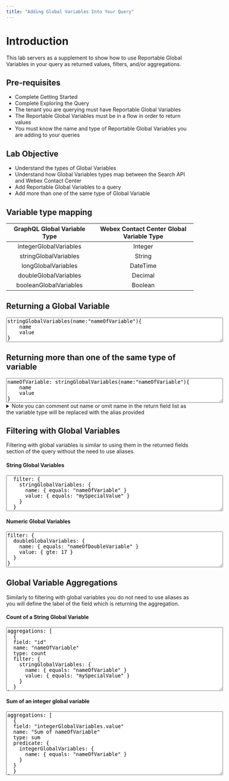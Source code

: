 ```yaml
---
title: "Adding Global Variables Into Your Query"
---
```




# Introduction
This lab servers as a supplement to show how to use Reportable Global Variables in your query as returned values, filters, and/or aggregations.


## Pre-requisites
- Complete Getting Started
- Complete Exploring the Query
- The tenant you are querying must have Reportable Global Variables 
- The Reportable Global Variables must be in a flow in order to return values
- You must know the name and type of Reportable Global Variables you are adding to your queries

## Lab Objective
- Understand the types of Global Variables
- Understand how Global Variables types map between the Search API and Webex Contact Center 
- Add Reportable Global Variables to a query
- Add more than one of the same type of Global Variable

## Variable type mapping

| GraphQL Global Variable Type | Webex Contact Center Global Variable Type | 
|:-:|:-:|
| integerGlobalVariables | Integer |
| stringGlobalVariables | String |
| longGlobalVariables | DateTime |
| doubleGlobalVariables | Decimal |
| booleanGlobalVariables | Boolean |

## Returning a Global Variable
   <textarea spellcheck="false" cols="70" rows="4">stringGlobalVariables(name:"nameOfVariable"){
    name
    value
}</textarea>

## Returning more than one of the same type of variable
  
<textarea spellcheck="false" cols="70" rows="4">nameOfVariable: stringGlobalVariables(name:"nameOfVariable"){
    name
    value
}</textarea>
  <details><summary>Note you can comment out name or omit name in the return field list as the variable type will be replaced with the alias provided</summary><textarea spellcheck="false" cols="70" rows="4">nameOfVariable: stringGlobalVariables(name:"nameOfVariable"){
    # name
    value
}</textarea></details>

## Filtering with Global Variables
Filtering with global variables is similar to using them in the returned fields section of the query without the need to use aliases.

#### String Global Variables
<textarea spellcheck="false" cols="70" rows="6">
  filter: {
    stringGlobalVariables: {
      name: { equals: "nameOfVariable" }
      value: { equals: "mySpecialValue" }
    }
  }</textarea>

#### Numeric Global Variables 
<textarea spellcheck="false" cols="70" rows="6">
filter: {
  doubleGlobalVariables: {
    name: { equals: "nameOfDoubleVariable" }
    value: { gte: 17 }
  }
}</textarea>


## Global Variable Aggregations
Similarly to filtering with global variables you do not need to use aliases as you will define the label of the field which is returning the aggregation.  

#### Count of a String Global Variable
<textarea spellcheck="false" cols="70" rows="11">
aggregations: [
  {
  field: "id"
  name: "nameOfVariable" 
  type: count
  filter: {
    stringGlobalVariables: {
      name: { equals: "nameOfVariable" }
      value: { equals: "mySpecialValue" }
    }
  }
} 
]</textarea>


#### Sum of an integer global variable
<textarea spellcheck="false" cols="70" rows="11">
aggregations: [
  {
  field: "integerGlobalVariables.value"
  name: "Sum of nameOfVariable"
  type: sum
  predicate: {
    integerGlobalVariables: {
      name: { equals: "nameOfVariable" }
    }
  }
  }
]</textarea>


<!-- <textarea spellcheck="false" cols="70" rows="4"></textarea> -->